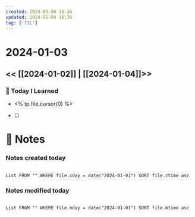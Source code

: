 ```yaml
---
created: 2024-01-06 18:36
updated: 2024-01-06 18:36
tag: ['TIL']
---
```

# 2024-01-03
<< [[2024-01-02]] | [[2024-01-04]]>>
---

### 📅 Today I Learned
- <% tp.file.cursor(0) %>

- [ ]


# 📝 Notes
### Notes created today
```dataview

List FROM "" WHERE file.cday = date("2024-01-03") SORT file.ctime asc

```

### Notes modified today
```dataview

List FROM "" WHERE file.mday = date("2024-01-03") SORT file.mtime asc

```